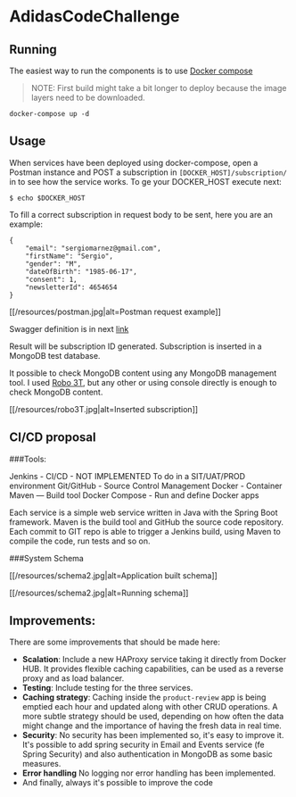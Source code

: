 # AdidasCodeChallenge

## Running

The easiest way to run the components is to use [Docker compose](https://docs.docker.com/compose/)

>NOTE: First build might take a bit longer to deploy because the image layers need to be downloaded.

````
docker-compose up -d
````


## Usage

When services have been deployed using docker-compose, open a Postman instance and POST a subscription in `[DOCKER_HOST]/subscription/` in to see how the service works. To ge your DOCKER_HOST execute next:

````
$ echo $DOCKER_HOST
````
To fill a correct subscription in request body to be sent, here you are an example:

````
{
    "email": "sergiomarnez@gmail.com",
    "firstName": "Sergio",
    "gender": "M",
    "dateOfBirth": "1985-06-17",
    "consent": 1,
    "newsletterId": 4654654
}
````
[[/resources/postman.jpg|alt=Postman request example]]

Swagger definition is in next [link](/AdidasSubscriptionService/swagger.yaml)

Result will be subscription ID generated. Subscription is inserted in a MongoDB test database.

It possible to check MongoDB content using any MongoDB management tool. I used [Robo 3T](https://robomongo.org/), but any other or using console directly is enough to check MongoDB content.

[[/resources/robo3T.jpg|alt=Inserted subscription]]

## CI/CD proposal

###Tools:

Jenkins - CI/CD - NOT IMPLEMENTED To do in a SIT/UAT/PROD environment
Git/GitHub - Source Control Management
Docker - Container
Maven — Build tool
Docker Compose - Run and define Docker apps

Each service is a simple web service written in Java with the Spring Boot framework.
Maven is the build tool and GitHub the source code repository.
Each commit to GIT repo is able to trigger a Jenkins build, using Maven to compile the code, run tests and so on.

###System Schema

[[/resources/schema2.jpg|alt=Application built schema]]

[[/resources/schema2.jpg|alt=Running schema]]

## Improvements:

There are some improvements that should be made here:
- **Scalation**: Include a new HAProxy service taking it directly from Docker HUB. It provides flexible caching capabilities, can be used as a reverse proxy and as load balancer. 
- **Testing**: Include testing for the three services.
- **Caching strategy**: Caching inside the `product-review` app is being emptied each hour and updated along with other CRUD operations. A more subtle strategy should be used, depending on how often the data might change and the importance of having the fresh data in real time.
- **Security**: No security has been implemented so, it's easy to improve it. It's possible to add spring security in Email and Events service (fe Spring Security) and also authentication in MongoDB as some basic measures.
- **Error handling** No logging nor error handling has been implemented. 
- And finally, always it's possible to improve the code 
